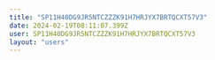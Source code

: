 ```yaml
---
title: "SP11H40DG9JR5NTCZZZK91H7HRJYX7BRTQCXT57V3"
date: 2024-02-19T08:11:07.399Z
user: SP11H40DG9JR5NTCZZZK91H7HRJYX7BRTQCXT57V3
layout: "users"
---
```

    